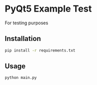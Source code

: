 # PyQt5 Example Test

For testing purposes

## Installation


```bash
pip install -r requirements.txt
```

## Usage


```bash
python main.py
```
